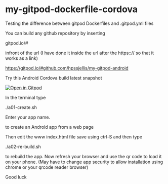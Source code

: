 # my-gitpod-dockerfile-cordova


Testing the difference between gitpod Dockerfiles and .gitpod.yml files



You can build any github repository by inserting

gitpod.io/# 

infront of the url (I have done it inside the url after the https::// so that it works as a link)

https://gitpod.io/#github.com/hpssjellis/my-gitpod-android



Try this Android Cordova build latest snapshot

[![Open in Gitpod](https://gitpod.io/button/open-in-gitpod.svg)](https://gitpod.io#snapshot/73593db4-5e36-4166-956c-2c2048d62839)


In the terminal type

./a01-create.sh  

Enter your app name.

to create an Android app from a web page

Then edit the www index.html file save using ctrl-S and then type

./a02-re-build.sh


to rebuild the app. Now refresh your browser and use the qr code to load it on your phone.
(May have to change app security to allow installation using chrome or your qrcode reader browser)


Good luck




